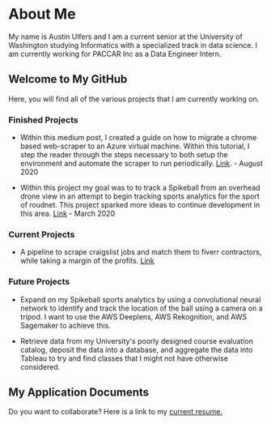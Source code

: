 # About Me

My name is Austin Ulfers and I am a current senior at the University of Washington studying Informatics with a specialized track in data science. I am currently working for PACCAR Inc as a Data Engineer Intern.

## Welcome to My GitHub

Here, you will find all of the various projects that I am currently working on. 

### Finished Projects

- Within this medium post, I created a guide on how to migrate a chrome based web-scraper to an Azure virtual machine. Within this tutorial, I step the reader through the steps necessary to both setup the environment and automate the scraper to run periodically. [Link](https://medium.com/swlh/guide-to-migrating-automating-chrome-web-scrapers-within-azure-909a4203476a?source=friends_link&sk=ca6117f431e3eef91ad0a65487343426). - August 2020

- Within this project my goal was to to track a Spikeball from an overhead drone view in an attempt to begin tracking sports analytics for the sport of roudnet. This project sparked more ideas to continue development in this area. [Link](https://austinulfers.github.io/spikeball-tracking/) - March 2020

### Current Projects

- A pipeline to scrape craigslist jobs and match them to fiverr contractors, while taking a margin of the profits. [Link](https://github.com/austinulfers/job-automation)

### Future Projects

- Expand on my Spikeball sports analytics by using a convolutional neural network to identify and track the location of the ball using a camera on a tripod. I want to use the AWS Deeplens, AWS Rekognition, and AWS Sagemaker to achieve this.

- Retrieve data from my University's poorly designed course evaluation catalog, deposit the data into a database, and aggregate the data into Tableau to try and find classes that I might not have otherwise considered.

## My Application Documents

Do you want to collaborate? Here is a link to my
<a href="austinulfers.github.io/austinulfers/Austin Ulfers - Resume - December 2020.pdf" target="_blank">current resume.</a>
